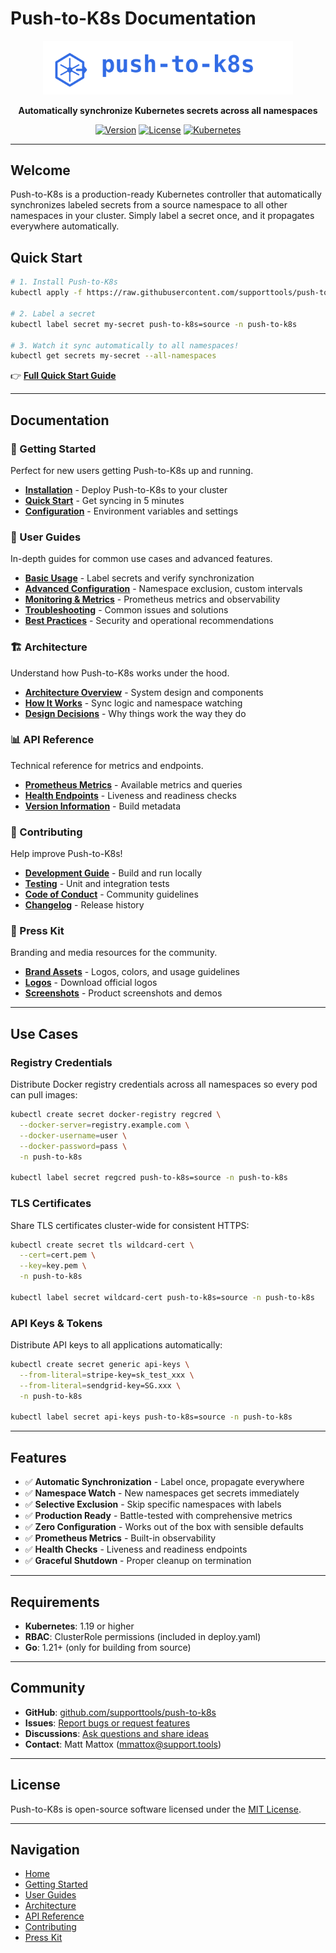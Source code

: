 # Push-to-K8s Documentation

<div align="center">

<img src="press-kit/logos/logo-full-color.svg" alt="Push-to-K8s" width="400">

**Automatically synchronize Kubernetes secrets across all namespaces**

[![Version](https://img.shields.io/badge/version-1.0.0-326CE5?style=flat-square)](https://github.com/supporttools/push-to-k8s/releases)
[![License](https://img.shields.io/badge/license-MIT-326CE5?style=flat-square)](../LICENSE)
[![Kubernetes](https://img.shields.io/badge/kubernetes-1.19+-326CE5?style=flat-square)](https://kubernetes.io)

</div>

---

## Welcome

Push-to-K8s is a production-ready Kubernetes controller that automatically synchronizes labeled secrets from a source namespace to all other namespaces in your cluster. Simply label a secret once, and it propagates everywhere automatically.

## Quick Start

```bash
# 1. Install Push-to-K8s
kubectl apply -f https://raw.githubusercontent.com/supporttools/push-to-k8s/main/deploy.yaml

# 2. Label a secret
kubectl label secret my-secret push-to-k8s=source -n push-to-k8s

# 3. Watch it sync automatically to all namespaces!
kubectl get secrets my-secret --all-namespaces
```

👉 **[Full Quick Start Guide](getting-started/quick-start.md)**

---

## Documentation

### 🚀 Getting Started

Perfect for new users getting Push-to-K8s up and running.

- **[Installation](getting-started/installation.md)** - Deploy Push-to-K8s to your cluster
- **[Quick Start](getting-started/quick-start.md)** - Get syncing in 5 minutes
- **[Configuration](getting-started/configuration.md)** - Environment variables and settings

### 📖 User Guides

In-depth guides for common use cases and advanced features.

- **[Basic Usage](guides/basic-usage.md)** - Label secrets and verify synchronization
- **[Advanced Configuration](guides/advanced-configuration.md)** - Namespace exclusion, custom intervals
- **[Monitoring & Metrics](guides/monitoring.md)** - Prometheus metrics and observability
- **[Troubleshooting](guides/troubleshooting.md)** - Common issues and solutions
- **[Best Practices](guides/best-practices.md)** - Security and operational recommendations

### 🏗️ Architecture

Understand how Push-to-K8s works under the hood.

- **[Architecture Overview](architecture/overview.md)** - System design and components
- **[How It Works](architecture/how-it-works.md)** - Sync logic and namespace watching
- **[Design Decisions](architecture/design-decisions.md)** - Why things work the way they do

### 📊 API Reference

Technical reference for metrics and endpoints.

- **[Prometheus Metrics](api/metrics.md)** - Available metrics and queries
- **[Health Endpoints](api/health.md)** - Liveness and readiness checks
- **[Version Information](api/version.md)** - Build metadata

### 🤝 Contributing

Help improve Push-to-K8s!

- **[Development Guide](contributing/development.md)** - Build and run locally
- **[Testing](contributing/testing.md)** - Unit and integration tests
- **[Code of Conduct](contributing/code-of-conduct.md)** - Community guidelines
- **[Changelog](contributing/changelog.md)** - Release history

### 🎨 Press Kit

Branding and media resources for the community.

- **[Brand Assets](press-kit/README.md)** - Logos, colors, and usage guidelines
- **[Logos](press-kit/logos/)** - Download official logos
- **[Screenshots](press-kit/screenshots.md)** - Product screenshots and demos

---

## Use Cases

### Registry Credentials
Distribute Docker registry credentials across all namespaces so every pod can pull images:
```bash
kubectl create secret docker-registry regcred \
  --docker-server=registry.example.com \
  --docker-username=user \
  --docker-password=pass \
  -n push-to-k8s

kubectl label secret regcred push-to-k8s=source -n push-to-k8s
```

### TLS Certificates
Share TLS certificates cluster-wide for consistent HTTPS:
```bash
kubectl create secret tls wildcard-cert \
  --cert=cert.pem \
  --key=key.pem \
  -n push-to-k8s

kubectl label secret wildcard-cert push-to-k8s=source -n push-to-k8s
```

### API Keys & Tokens
Distribute API keys to all applications automatically:
```bash
kubectl create secret generic api-keys \
  --from-literal=stripe-key=sk_test_xxx \
  --from-literal=sendgrid-key=SG.xxx \
  -n push-to-k8s

kubectl label secret api-keys push-to-k8s=source -n push-to-k8s
```

---

## Features

- ✅ **Automatic Synchronization** - Label once, propagate everywhere
- ✅ **Namespace Watch** - New namespaces get secrets immediately
- ✅ **Selective Exclusion** - Skip specific namespaces with labels
- ✅ **Production Ready** - Battle-tested with comprehensive metrics
- ✅ **Zero Configuration** - Works out of the box with sensible defaults
- ✅ **Prometheus Metrics** - Built-in observability
- ✅ **Health Checks** - Liveness and readiness endpoints
- ✅ **Graceful Shutdown** - Proper cleanup on termination

---

## Requirements

- **Kubernetes**: 1.19 or higher
- **RBAC**: ClusterRole permissions (included in deploy.yaml)
- **Go**: 1.21+ (only for building from source)

---

## Community

- **GitHub**: [github.com/supporttools/push-to-k8s](https://github.com/supporttools/push-to-k8s)
- **Issues**: [Report bugs or request features](https://github.com/supporttools/push-to-k8s/issues)
- **Discussions**: [Ask questions and share ideas](https://github.com/supporttools/push-to-k8s/discussions)
- **Contact**: Matt Mattox (mmattox@support.tools)

---

## License

Push-to-K8s is open-source software licensed under the [MIT License](../LICENSE).

---

## Navigation

- [Home](index.md)
- [Getting Started](getting-started/installation.md)
- [User Guides](guides/basic-usage.md)
- [Architecture](architecture/overview.md)
- [API Reference](api/metrics.md)
- [Contributing](contributing/development.md)
- [Press Kit](press-kit/README.md)
